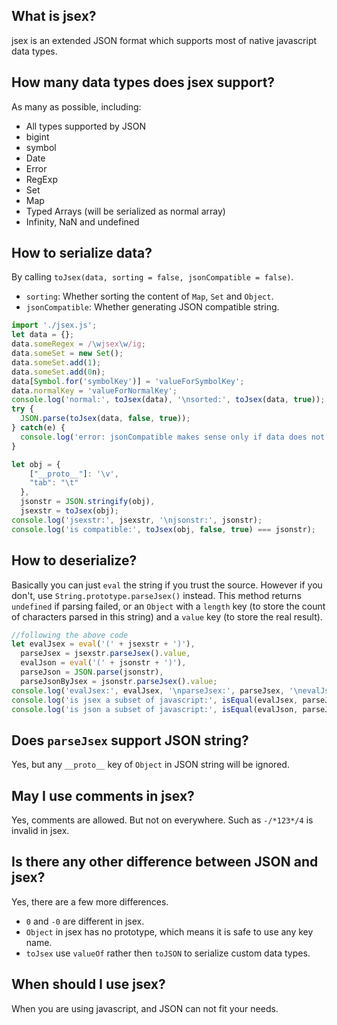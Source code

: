 ## What is jsex?
jsex is an extended JSON format which supports most of native javascript data types.


## How many data types does jsex support?
As many as possible, including:
* All types supported by JSON
* bigint
* symbol
* Date
* Error
* RegExp
* Set
* Map
* Typed Arrays (will be serialized as normal array)
* Infinity, NaN and undefined


## How to serialize data?
By calling `toJsex(data, sorting = false, jsonCompatible = false)`.
* `sorting`: Whether sorting the content of `Map`, `Set` and `Object`.
* `jsonCompatible`: Whether generating JSON compatible string.
```javascript
import './jsex.js';
let data = {};
data.someRegex = /\wjsex\w/ig;
data.someSet = new Set();
data.someSet.add(1);
data.someSet.add(0n);
data[Symbol.for('symbolKey')] = 'valueForSymbolKey';
data.normalKey = 'valueForNormalKey';
console.log('normal:', toJsex(data), '\nsorted:', toJsex(data, true));
try {
  JSON.parse(toJsex(data, false, true));
} catch(e) {
  console.log('error: jsonCompatible makes sense only if data does not contain extended types');
}

let obj = {
    ["__proto__"]: '\v',
    "tab": "\t"
  },
  jsonstr = JSON.stringify(obj),
  jsexstr = toJsex(obj);
console.log('jsexstr:', jsexstr, '\njsonstr:', jsonstr);
console.log('is compatible:', toJsex(obj, false, true) === jsonstr);
```


## How to deserialize?
Basically you can just `eval` the string if you trust the source. However if you don't, use `String.prototype.parseJsex()` instead. This method returns `undefined` if parsing failed, or an `Object` with a `length` key (to store the count of characters parsed in this string) and a `value` key (to store the real result).
```javascript
//following the above code
let evalJsex = eval('(' + jsexstr + ')'),
  parseJsex = jsexstr.parseJsex().value,
  evalJson = eval('(' + jsonstr + ')'),
  parseJson = JSON.parse(jsonstr),
  parseJsonByJsex = jsonstr.parseJsex().value;
console.log('evalJsex:', evalJsex, '\nparseJsex:', parseJsex, '\nevalJson:', evalJson, '\nparseJson:', parseJson, '\nparseJsonByJsex:', parseJsonByJsex);
console.log('is jsex a subset of javascript:', isEqual(evalJsex, parseJsex) && isEqual(evalJson, parseJsonByJsex));
console.log('is json a subset of javascript:', isEqual(evalJson, parseJson));
```


## Does `parseJsex` support JSON string?
Yes, but any `__proto__` key of `Object` in JSON string will be ignored.


## May I use comments in jsex?
Yes, comments are allowed. But not on everywhere. Such as `-/*123*/4` is invalid in jsex.


## Is there any other difference between JSON and jsex?
Yes, there are a few more differences.
* `0` and `-0` are different in jsex.
* `Object` in jsex has no prototype, which means it is safe to use any key name.
* `toJsex` use `valueOf` rather then `toJSON` to serialize custom data types.


## When should I use jsex?
When you are using javascript, and JSON can not fit your needs.